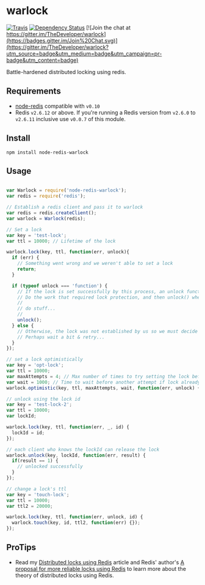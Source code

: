 warlock
=======

[![Travis](https://travis-ci.org/TheDeveloper/warlock.svg?branch=master)](https://travis-ci.org/TheDeveloper/warlock)
[![Dependency Status](https://david-dm.org/thedeveloper/warlock.svg)](https://david-dm.org/thedeveloper/warlock)
[![Join the chat at https://gitter.im/TheDeveloper/warlock](https://badges.gitter.im/Join%20Chat.svg)](https://gitter.im/TheDeveloper/warlock?utm_source=badge&utm_medium=badge&utm_campaign=pr-badge&utm_content=badge)

Battle-hardened distributed locking using redis.

## Requirements

* [node-redis](https://github.com/mranney/node_redis) compatible with `v0.10`
* Redis `v2.6.12` or above. If you're running a Redis version from `v2.6.0` to `v2.6.11` inclusive use `v0.0.7` of this module.

## Install

    npm install node-redis-warlock

## Usage

```javascript

var Warlock = require('node-redis-warlock');
var redis = require('redis');

// Establish a redis client and pass it to warlock
var redis = redis.createClient();
var warlock = Warlock(redis);

// Set a lock
var key = 'test-lock';
var ttl = 10000; // Lifetime of the lock

warlock.lock(key, ttl, function(err, unlock){
  if (err) {
    // Something went wrong and we weren't able to set a lock
    return;
  }

  if (typeof unlock === 'function') {
    // If the lock is set successfully by this process, an unlock function is passed to our callback.
    // Do the work that required lock protection, and then unlock() when finished...
    //
    // do stuff...
    //
    unlock();
  } else {
    // Otherwise, the lock was not established by us so we must decide what to do
    // Perhaps wait a bit & retry...
  }
});

// set a lock optimistically
var key = 'opt-lock';
var ttl = 10000;
var maxAttempts = 4; // Max number of times to try setting the lock before erroring
var wait = 1000; // Time to wait before another attempt if lock already in place
warlock.optimistic(key, ttl, maxAttempts, wait, function(err, unlock) {});

// unlock using the lock id
var key = 'test-lock-2';
var ttl = 10000;
var lockId;

warlock.lock(key, ttl, function(err, _, id) {
  lockId = id;
});

// each client who knows the lockId can release the lock
warlock.unlock(key, lockId, function(err, result) {
  if(result == 1) {
    // unlocked successfully
  }
});

// change a lock's ttl
var key = 'touch-lock';
var ttl = 10000;
var ttl2 = 20000;

warlock.lock(key, ttl, function(err, unlock, id) {
  warlock.touch(key, id, ttl2, function(err) {});
});
```

## ProTips

* Read my [Distributed locks using Redis](https://engineering.gosquared.com/distributed-locks-using-redis) article and Redis' author's [A proposal for more reliable locks using Redis](http://antirez.com/news/77) to learn more about the theory of distributed locks using Redis.
